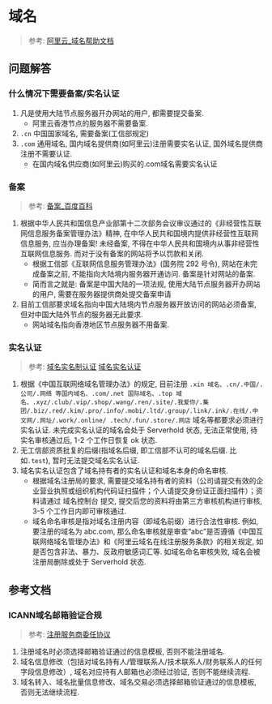 # 域名
> 参考: [阿里云_域名帮助文档](https://help.aliyun.com/product/35473.html?spm=5176.7735881.3.1.DIM54P)

## 问题解答
### 什么情况下需要备案/实名认证
1. 凡是使用大陆节点服务器开办网站的用户, 都需要提交备案.
    - 阿里云香港节点的服务器不需要备案.
2. `.cn` 中国国家域名, 需要备案(工信部规定)
3. `.com` 通用域名, 国内域名提供商(如阿里云)注册需要实名认证, 国外域名提供商注册不需要认证.
    - 在国内域名供应商(如阿里云)购买的.com域名需要实名认证

### 备案
> 参考: [备案_百度百科](https://baike.baidu.com/item/%E5%A4%87%E6%A1%88/5130430?fr=aladdin)

1. 根据中华人民共和国信息产业部第十二次部务会议审议通过的《非经营性互联网信息服务备案管理办法》精神, 在中华人民共和国境内提供非经营性互联网信息服务, 应当办理备案! 未经备案, 不得在中华人民共和国境内从事非经营性互联网信息服务. 而对于没有备案的网站将予以罚款和关闭. 
    - 根据工信部《互联网信息服务管理办法》(国务院 292 号令), 网站在未完成备案之前, 不能指向大陆境内服务器开通访问. 备案是针对网站的备案. 
    - 简而言之就是: 备案是中国大陆的一项法规, 使用大陆节点服务器开办网站的用户, 需要在服务器提供商处提交备案申请
2. 目前工信部要求域名指向中国大陆境内节点服务器开放访问的网站必须备案, 但对中国大陆外节点的服务器无此要求. 
    - 网站域名指向香港地区节点服务器不用备案. 


### 实名认证
> 参考: [域名实名制认证](https://help.aliyun.com/knowledge_detail/35881.html?spm=5176.200137.378828.2.fjxl1F)
> [域名实名认证](https://help.aliyun.com/knowledge_detail/41880.html?spm=5176.7757976.6.640.x9PmCy)

1. 根据《中国互联网络域名管理办法》的规定, 目前注册 `.xin 域名、.cn/.中国/.公司/.网络 等国内域名、.com/.net 国际域名、.top 域名、.xyz/.club/.vip/.shop/.wang/.ren/.site/.我爱你/.集团/.biz/.red/.kim/.pro/.info/.mobi/.ltd/.group/.link/.ink/.在线/.中文网/.网址/.work/.online/ .tech/.fun/.store/.网店` 域名等都要求必须进行实名认证. 未完成实名认证的域名会处于 Serverhold 状态, 无法正常使用, 待实名审核通过后, 1-2 个工作日恢复 ok 状态. 
2. 无工信部资质批复的后缀(指域名后缀, 即工信部不认可的域名后缀. 比如`.test`), 暂时无法提交域名实名认证.
3. 域名实名认证包含了域名持有者的实名认证和域名本身的命名审核. 
    - 根据域名注册局的要求, 需要提交域名持有者的资料（公司请提交有效的企业营业执照或组织机构代码证扫描件；个人请提交身份证正面扫描件）；资料请通过 域名控制台 提交, 提交后您的资料将由第三方审核机构进行审核, 3-5 个工作日内即可审核通过. 
    - 域名命名审核是指对域名注册内容（即域名前缀）进行合法性审核. 例如, 要注册的域名为 abc.com, 那么命名审核就是审查“abc”是否遵循《中国互联网络域名管理办法》和《阿里云域名在线注册服务条款》的相关规定, 如是否包含非法、暴力、反政府敏感词汇等. 如域名命名审核失败, 域名会被注册局删除或处于 Serverhold 状态. 

## 参考文档

### ICANN域名邮箱验证合规
> 参考: [注册服务商委任协议](https://www.icann.org/resources/unthemed-pages/approved-with-specs-2013-10-31-zh)

1. 注册域名时必须选择邮箱验证通过的信息模板, 否则不能注册域名. 
2. 域名信息修改（包括对域名持有人/管理联系人/技术联系人/财务联系人的任何字段信息修改）, 域名对应持有人邮箱也必须经过验证, 否则不能继续流程. 
3. 域名转入、域名批量信息修改、域名交易必须选择邮箱验证通过的信息模板, 否则无法继续流程. 